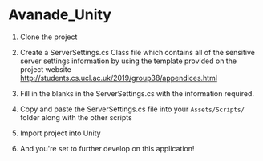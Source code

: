 # Avanade_Unity


1. Clone the project

2. Create a ServerSettings.cs Class file which contains all of the sensitive server settings information by using the template provided on the project website http://students.cs.ucl.ac.uk/2019/group38/appendices.html

3. Fill in the blanks in the ServerSettings.cs with the information required.

3. Copy and paste the ServerSettings.cs file into your ```Assets/Scripts/``` folder along with the other scripts

4. Import project into Unity


5. And you're set to further develop on this application!
